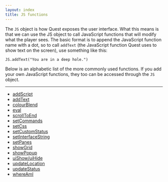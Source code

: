 ```yaml
---
layout: index
title: JS functions
---
```


The `JS` object is how Quest exposes the user interface. What this means is that we can use the JS object to call JavaScript functions that will modify what the player sees. The basic format is to append the JavaScript function name with a dot, so to call `addText` (the JavaScript function Quest uses to show text on the screen), use something like this:

```
JS.addText("You are in a deep hole.")
```

Below is an alphabetic list of the more commonly used functions. If you add your own JavaScript functions, they too can be accessed through the `JS` object.

---

-  [addScript](addScript.html)
-  [addText](addtext.html)
-  [colourBlend](colourblend.html)
-  [eval](eval.html)
-  [scrollToEnd](scrolltoend.html)
-  [setCommands](setcommands.html)
-  [setCss](setcss.html)
-  [setCustomStatus](setcustomstatus.html)
-  [setInterfaceString](setinterfacestring.html)
-  [setPanes](setpanes.html)
-  [showGrid](showgrid.html)
-  [showPopup](showpopup.html)
-  [uiShow/uiHide](uishow.html)
-  [updateLocation](updatelocation.html)
-  [updateStatus](updatestatus.html)
-  [whereAmI](whereami.html)

